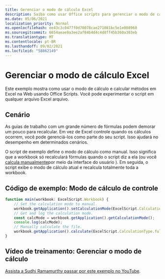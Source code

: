 ```yaml
---
title: Gerenciar o modo de cálculo Excel
description: Saiba como usar Office scripts para gerenciar o modo de cálculo em Excel na Web.
ms.date: 05/06/2021
localization_priority: Normal
ms.openlocfilehash: ee43c3c0477f0d70078cae271081bc5e1e008960
ms.sourcegitcommit: 6654aeae8a3ee2af84b4d4c4d8ff45b360a303eb
ms.translationtype: MT
ms.contentlocale: pt-BR
ms.lasthandoff: 09/02/2021
ms.locfileid: "58862149"
---
```

# <a name="manage-calculation-mode-in-excel"></a>Gerenciar o modo de cálculo Excel

Este exemplo mostra como [](/javascript/api/office-scripts/excelscript/excelscript.calculationmode) usar o modo de cálculo e calcular métodos em Excel na Web usando Office Scripts. Você pode experimentar o script em qualquer arquivo Excel arquivo.

## <a name="scenario"></a>Cenário

As guias de trabalho com um grande número de fórmulas podem demorar um pouco para recalcular. Em vez de Excel controle quando os cálculos ocorrem, você pode gerenciá-los como parte do seu script. Isso ajudará no desempenho em determinados cenários.

O script de exemplo define o modo de cálculo como manual. Isso significa que a workbook só recalculará fórmulas quando o script diz a ela (ou você [calcula manualmente](https://support.microsoft.com/office/73fc7dac-91cf-4d36-86e8-67124f6bcce4)por meio da interface do usuário ). Em seguida, o script exibe o modo de cálculo atual e recalcula totalmente toda a workbook.

## <a name="sample-code-control-calculation-mode"></a>Código de exemplo: Modo de cálculo de controle

```TypeScript
function main(workbook: ExcelScript.Workbook) {
    // Set the calculation mode to manual.
    workbook.getApplication().setCalculationMode(ExcelScript.CalculationMode.manual);
    // Get and log the calculation mode.
    const calcMode = workbook.getApplication().getCalculationMode();    
    console.log(calcMode);
    // Manually calculate the file.
    workbook.getApplication().calculate(ExcelScript.CalculationType.full);
}
```

## <a name="training-video-manage-calculation-mode"></a>Vídeo de treinamento: Gerenciar o modo de cálculo

[Assista a Sudhi Ramamurthy passar por este exemplo no YouTube](https://youtu.be/iw6O8QH01CI).
